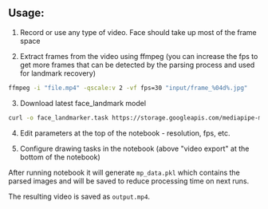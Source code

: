 
## Usage:

1. Record or use any type of video. Face should take up most of the
frame space

2. Extract frames from the video using ffmpeg (you can increase the fps to get more frames that can be detected by the parsing process
and used for landmark recovery)

```sh
ffmpeg -i "file.mp4" -qscale:v 2 -vf fps=30 "input/frame_%04d%.jpg"
```

3. Download latest face_landmark model

```sh
curl -o face_landmarker.task https://storage.googleapis.com/mediapipe-models/face_landmarker/face_landmarker/float16/latest/face_landmarker.task
```

4. Edit parameters at the top of the notebook -
resolution, fps, etc.

5. Configure drawing tasks in the notebook (above "video export" at
the bottom of the notebook)

After running notebook it will generate `mp_data.pkl` which contains
the parsed images and will be saved to reduce processing time on next
runs.

The resulting video is saved as `output.mp4`.